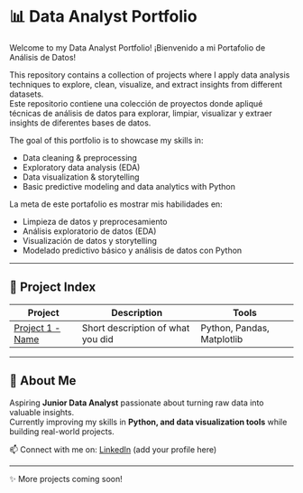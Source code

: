 # 📊 Data Analyst Portfolio

Welcome to my Data Analyst Portfolio!
¡Bienvenido a mi Portafolio de Análisis de Datos!

This repository contains a collection of projects where I apply data analysis techniques to explore, clean, visualize, and extract insights from different datasets.  
Este repositorio contiene una colección de proyectos donde apliqué técnicas de análisis de datos para explorar, limpiar, visualizar y extraer insights de diferentes bases de datos.

The goal of this portfolio is to showcase my skills in:  
- Data cleaning & preprocessing  
- Exploratory data analysis (EDA)  
- Data visualization & storytelling  
- Basic predictive modeling and data analytics with Python

La meta de este portafolio es mostrar mis habilidades en:
- Limpieza de datos y preprocesamiento
- Análisis exploratorio de datos (EDA)
- Visualización de datos y storytelling
- Modelado predictivo básico y análisis de datos con Python
---

## 📂 Project Index

| Project | Description | Tools |
|---------|-------------|-------|
| [Project 1 - Name](./Project1_Folder) | Short description of what you did | Python, Pandas, Matplotlib |

---

## 🚀 About Me
Aspiring **Junior Data Analyst** passionate about turning raw data into valuable insights.  
Currently improving my skills in **Python, and data visualization tools** while building real-world projects.  

📫 Connect with me on: [LinkedIn](https://www.linkedin.com/) (add your profile here)

---
✨ More projects coming soon!

